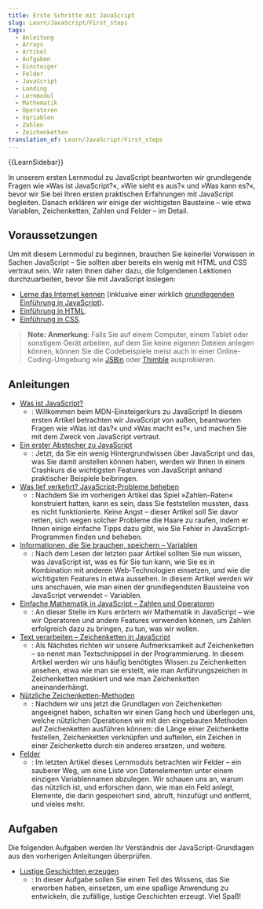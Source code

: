 ```yaml
---
title: Erste Schritte mit JavaScript
slug: Learn/JavaScript/First_steps
tags:
  - Anleitung
  - Arrays
  - Artikel
  - Aufgaben
  - Einsteiger
  - Felder
  - JavaScript
  - Landing
  - Lernmodul
  - Mathematik
  - Operatoren
  - Variablen
  - Zahlen
  - Zeichenketten
translation_of: Learn/JavaScript/First_steps
---
```

{{LearnSidebar}}

In unserem ersten Lernmodul zu JavaScript beantworten wir grundlegende Fragen wie »Was ist JavaScript?«, »Wie sieht es aus?« und »Was kann es?«, bevor wir Sie bei Ihren ersten praktischen Erfahrungen mit JavaScript begleiten. Danach erklären wir einige der wichtigsten Bausteine – wie etwa Variablen, Zeichenketten, Zahlen und Felder – im Detail.

## Voraussetzungen

Um mit diesem Lernmodul zu beginnen, brauchen Sie keinerlei Vorwissen in Sachen JavaScript – Sie sollten aber bereits ein wenig mit HTML und CSS vertraut sein. Wir raten Ihnen daher dazu, die folgendenen Lektionen durchzuarbeiten, bevor Sie mit JavaScript loslegen:

- [Lerne das Internet kennen](/de/docs/Learn/Getting_started_with_the_web) (inklusive einer wirklich [grundlegenden Einführung in JavaScript](/de/docs/Learn/Getting_started_with_the_web/JavaScript_basics)).
- [Einführung in HTML](/de/docs/Learn/HTML/Introduction_to_HTML).
- [Einführung in CSS](/de/docs/Learn/CSS/Introduction_to_CSS).

> **Note:** **Anmerkung**: Falls Sie auf einem Computer, einem Tablet oder sonstigem Gerät arbeiten, auf dem Sie keine eigenen Dateien anlegen können, können Sie die Codebeispiele meist auch in einer Online-Coding-Umgebung wie [JSBin](http://jsbin.com/) oder [Thimble](https://thimble.mozilla.org/) ausprobieren.

## Anleitungen

- [Was ist JavaScript?](/de/docs/Learn/JavaScript/First_steps/What_is_JavaScript)
  - : Willkommen beim MDN-Einsteigerkurs zu JavaScript! In diesem ersten Artikel betrachten wir JavaScript von außen, beantworten Fragen wie »Was ist das?« und »Was macht es?«, und machen Sie mit dem Zweck von JavaScript vertraut.
- [Ein erster Abstecher zu JavaScript](/de/docs/Learn/JavaScript/First_steps/A_first_splash)
  - : Jetzt, da Sie ein wenig Hintergrundwissen über JavaScript und das, was Sie damit anstellen können haben, werden wir Ihnen in einem Crashkurs die wichtigsten Features von JavaScript anhand praktischer Beispiele beibringen.
- [Was lief verkehrt? JavaScript-Probleme beheben](/de/docs/Learn/JavaScript/First_steps/What_went_wrong)
  - : Nachdem Sie im vorherigen Artikel das Spiel »Zahlen-Raten« konstruiert hatten, kann es sein, dass Sie feststellen mussten, dass es nicht funktionierte. Keine Angst – dieser Artikel soll Sie davor retten, sich wegen solcher Probleme die Haare zu raufen, indem er Ihnen einige einfache Tipps dazu gibt, wie Sie Fehler in JavaScript-Programmen finden und beheben.
- [Informationen, die Sie brauchen, speichern – Variablen](/de/docs/Learn/JavaScript/First_steps/Variables)
  - : Nach dem Lesen der letzten paar Artikel sollten Sie nun wissen, was JavaScript ist, was es für Sie tun kann, wie Sie es in Kombination mit anderen Web-Technologien einsetzen, und wie die wichtigsten Features in etwa aussehen. In diesem Artikel werden wir uns anschauen, wie man einen der grundlegendsten Bausteine von JavaScript verwendet – Variablen.
- [Einfache Mathematik in JavaScript – Zahlen und Operatoren](/de/docs/Learn/JavaScript/First_steps/Math)
  - : An dieser Stelle im Kurs erörtern wir Mathematik in JavaScript – wie wir Operatoren und andere Features verwenden können, um Zahlen erfolgreich dazu zu bringen, zu tun, was wir wollen.
- [Text verarbeiten – Zeichenketten in JavaScript](/de/docs/Learn/JavaScript/First_steps/Strings)
  - : Als Nächstes richten wir unsere Aufmerksamkeit auf Zeichenketten – so nennt man Textschnippsel in der Programmierung. In diesem Artikel werden wir uns häufig benötigtes Wissen zu Zeichenketten ansehen, etwa wie man sie erstellt, wie man Anführungszeichen in Zeichenketten maskiert und wie man Zeichenketten aneinanderhängt.
- [Nützliche Zeichenketten-Methoden](/de/docs/Learn/JavaScript/First_steps/Useful_string_methods)
  - : Nachdem wir uns jetzt die Grundlagen von Zeichenketten angeeignet haben, schalten wir einen Gang hoch und überlegen uns, welche nützlichen Operationen wir mit den eingebauten Methoden auf Zeichenketten ausführen können: die Länge einer Zeichenkette festellen, Zeichenketten verknüpfen und aufteilen, ein Zeichen in einer Zeichenkette durch ein anderes ersetzen, und weitere.
- [Felder](/de/docs/Learn/JavaScript/First_steps/Arrays)
  - : Im letzten Artikel dieses Lernmoduls betrachten wir Felder – ein sauberer Weg, um eine Liste von Datenelementen unter einem einzigen Variablennamen abzulegen. Wir schauen uns an, warum das nützlich ist, und erforschen dann, wie man ein Feld anlegt, Elemente, die darin gespeichert sind, abruft, hinzufügt und entfernt, und vieles mehr.

## Aufgaben

Die folgenden Aufgaben werden Ihr Verständnis der JavaScript-Grundlagen aus den vorherigen Anleitungen überprüfen.

- [Lustige Geschichten erzeugen](/de/docs/Learn/JavaScript/First_steps/Silly_story_generator)
  - : In dieser Aufgabe sollen Sie einen Teil des Wissens, das Sie erworben haben, einsetzen, um eine spaßige Anwendung zu entwickeln, die zufällige, lustige Geschichten erzeugt. Viel Spaß!
